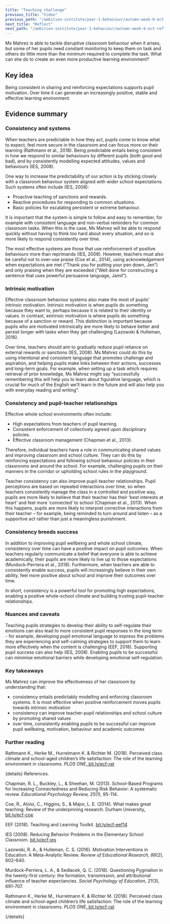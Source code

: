 ```yaml
---
title: "Teaching challenge"
previous_title: "Video"
previous_path: "/ambition-institute/year-1-behaviour/autumn-week-6-ect-video"
next_title: "Reflect"
next_path: "/ambition-institute/year-1-behaviour/autumn-week-6-ect-reflect"
---
```


Ms Mahrez is able to tackle disruptive classroom behaviour when it arises, but some of her pupils need constant monitoring to keep them on task and others do little more than the minimum required to complete the task. What can she do to create an even more productive learning environment?

## Key idea

Being consistent in sharing and reinforcing expectations supports pupil motivation. Over time it can generate an increasingly positive, stable and effective learning environment.

## Evidence summary

### Consistency and systems

When teachers are predictable in how they act, pupils come to know what to expect, feel more secure in the classroom and can focus more on their learning (Rathmann et al., 2018). Being predictable entails being consistent in how we respond to similar behaviours by different pupils (both good and bad), and by consistently modelling expected attitudes, values and behaviours (IES, 2008).

One way to increase the predictability of our action is by sticking closely with a classroom behaviour system aligned with wider school expectations. Such systems often include (IES, 2008):

- Proactive teaching of sanctions and rewards.
- Reactive procedures for responding to common situations.
- Basic policies for escalating persistent or extreme behaviour.

It is important that the system is simple to follow and easy to remember, for example with consistent language and non-verbal reminders for common classroom tasks. When this is the case, Ms Mahrez will be able to respond quickly without having to think too hard about every situation, and so is more likely to respond consistently over time.

The most effective systems are those that use reinforcement of positive behaviours more than reprimands (IES, 2008). However, teachers must also be careful not to over-use praise (Coe et al., 2014), using acknowledgement when expectations are met (“Thank you for putting your pen down, Jen”) and only praising when they are exceeded (“Well done for constructing a sentence that uses powerful persuasive language, Jamil”).

### Intrinsic motivation

Effective classroom behaviour systems also make the most of pupils’ intrinsic motivation. Intrinsic motivation is when pupils do something because they want to, perhaps because it is related to their identity or values. In contrast, extrinsic motivation is where pupils do something because of a sanction or reward. This distinction is important because pupils who are motivated intrinsically are more likely to behave better and persist longer with tasks when they get challenging (Lazowski & Hulleman, 2016).

Over time, teachers should aim to gradually reduce pupil reliance on external rewards or sanctions (IES, 2008). Ms Mahrez could do this by using intentional and consistent language that promotes challenge and aspiration, and helping pupils make links between their actions, successes and long-term goals. For example, when setting up a task which requires retrieval of prior knowledge, Ms Mahrez might say “successfully remembering this will help you to learn about figurative language, which is crucial for much of the English we’ll learn in the future and will also help you with everyday reading and writing”.

### Consistency and pupil-teacher relationships

Effective whole school environments often include:

- High expectations from teachers of pupil learning.
- Consistent enforcement of collectively agreed upon disciplinary policies.
- Effective classroom management (Chapman et al., 2013).

Therefore, individual teachers have a role in communicating shared values and improving classroom and school culture. They can do this by reinforcing expectations and following school behaviour policies in their classrooms and around the school. For example, challenging pupils on their manners in the corridor or upholding school rules in the playground.

Teacher consistency can also improve pupil-teacher relationships. Pupil perceptions are based on repeated interactions over time, so when teachers consistently manage the class in a controlled and positive way, pupils are more likely to believe that their teacher has their ‘best interests at heart’ and feel more ‘connected’ to school (Chapman et al., 2013). When this happens, pupils are more likely to interpret corrective interactions from their teacher – for example, being reminded to turn around and listen – as a supportive act rather than just a meaningless punishment.

### Consistency breeds success

In addition to improving pupil wellbeing and whole school climate, consistency over time can have a positive impact on pupil outcomes. When teachers regularly communicate a belief that everyone is able to achieve academically, their pupils are more likely to live up to those expectations (Murdock-Perriera et al., 2018). Furthermore, when teachers are able to consistently enable success, pupils will increasingly believe in their own ability, feel more positive about school and improve their outcomes over time.

In short, consistency is a powerful tool for promoting high expectations, enabling a positive whole-school climate and building trusting pupil-teacher relationships.

### Nuances and caveats

Teaching pupils strategies to develop their ability to self-regulate their emotions can also lead to more consistent pupil responses in the long term - for example, developing pupil emotional language to express the problems they are experiencing and self-calming strategies to support them to learn more effectively when the content is challenging (EEF, 2018). Supporting pupil success can also help (IES, 2008). Enabling pupils to be successful can minimise emotional barriers while developing emotional self-regulation.

### Key takeaways

Ms Mahrez can improve the effectiveness of her classroom by understanding that:

- consistency entails predictably modelling and enforcing classroom systems. It is most effective when positive reinforcement moves pupils towards intrinsic motivation
- consistency can improve teacher-pupil relationships and school culture by promoting shared values
- over time, consistently enabling pupils to be successful can improve pupil wellbeing, motivation, behaviour and academic outcomes

### Further reading

Rathmann K., Herke M., Hurrelmann K. & Richter M. (2018). Perceived class climate and school-aged children’s life satisfaction: The role of the learning environment in classrooms. _PLOS ONE_[. b](http://bit.ly/ecf-rat)[it.ly/ecf-rat](http://bit.ly/ecf-rat)

{details}
References.

Chapman, R. L., Buckley, L., &amp; Sheehan, M. (2013). School-Based Programs for Increasing Connectedness and Reducing Risk Behavior: A systematic review. _Educational Psychology Review, 25_(1), 95-114.

Coe, R., Aloisi, C., Higgins, S., &amp; Major, L. E. (2014). What makes great teaching: Review of the underpinning research. Durham University<a href="http://bit.ly/ecf-coe" target="_blank" rel="noopener">. bit.ly/ecf-coe</a>

EEF (2018). Teaching and Learning Toolkit. <a href="https://bit.ly/ecf-eef14" target="_blank" rel="noopener">bit.ly/ecf-eef14</a>

IES (2008). Reducing Behavior Problems in the Elementary School Classroom. <a href="http://bit.ly/ecf-ies" target="_blank" rel="noopener">bit.ly/ecf-ies</a>

Lazowski, R. A., &amp; Hulleman, C. S. (2016). Motivation Interventions in Education: A Meta-Analytic Review. _Review of Educational Research, 86_(2), 602–640.

Murdock-Perriera, L. A., &amp; Sedlacek, Q. C. (2018). Questioning Pygmalion in the twenty-first century: the formation, transmission, and attributional influence of teacher expectancies. _Social Psychology of Education, 21_(3), 691–707.

Rathmann K., Herke M., Hurrelmann K. &amp; Richter M. (2018). Perceived class climate and school-aged children’s life satisfaction: The role of the learning environment in classrooms. _PLOS ONE_<a href="http://bit.ly/ecf-rat" target="_blank" rel="noopener">. bit.ly/ecf-rat</a>

{/details}
